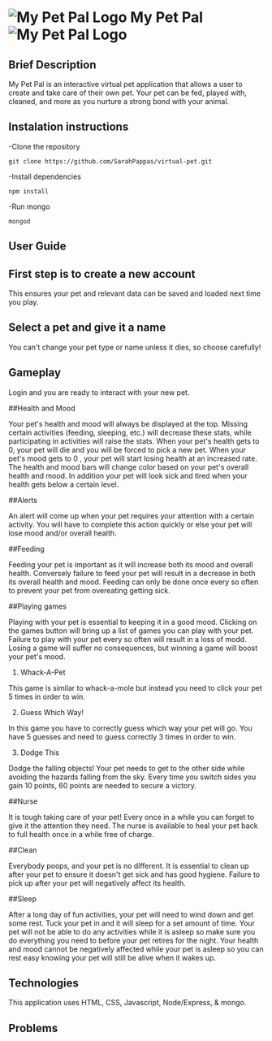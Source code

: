 # ![My Pet Pal Logo](https://github.com/SarahPappas/virtual-pet/raw/master/public/img/pickpet1.png) My Pet Pal ![My Pet Pal Logo](https://github.com/SarahPappas/virtual-pet/raw/master/public/img/pickpet4.png)

## Brief Description

My Pet Pal is an interactive virtual pet application that allows a user to create and take care of their own pet. Your pet can be fed, played with, cleaned, and more as you nurture a strong bond with your animal. 

## Instalation instructions

-Clone the repository

  `git clone https://github.com/SarahPappas/virtual-pet.git`

-Install dependencies

  `npm install`

-Run mongo

  `mongod`

## User Guide 

## First step is to create a new account 
  This ensures your pet and relevant data can be saved and loaded next time you play.
## Select a pet and give it a name
  You can't change your pet type or name unless it dies, so choose carefully!
## Gameplay
  Login and you are ready to interact with your new pet.

##Health and Mood

Your pet's health and mood will always be displayed at the top. Missing certain activities (feeding, sleeping, etc.) will decrease these stats, while participating in activities will raise the stats. When your pet's health gets to 0, your pet will die and you will be forced to pick a new pet. When your pet's mood gets to 0 , your pet will start losing health at an increased rate. The health and mood bars will change color based on your pet's overall health and mood. In addition your pet will look sick and tired when your health gets below a certain level.

##Alerts

An alert will come up when your pet requires your attention with a certain activity. You will have to complete this action quickly or else your pet will lose mood and/or overall health.  

##Feeding

Feeding your pet is important as it will increase both its mood and overall health. Conversely failure to feed your pet will result in a decrease in both its overall health and mood. Feeding can only be done once every so often to prevent your pet from overeating getting sick. 

##Playing games

 Playing with your pet is essential to keeping it in a good mood. Clicking on the games button will bring up a list of games you can play with your pet. Failure to play with your pet every so often will result in a loss of modd. Losing a game will suffer no consequences, but winning a game will boost your pet's mood.
    
1. Whack-A-Pet

This game is similar to whack-a-mole but instead you need to click your pet 5 times in order to win.
    
2. Guess Which Way!

In this game you have to correctly guess which way your pet will go. You have 5 guesses and need to guess correctly 3 times in order to win.
    
3. Dodge This

Dodge the falling objects! Your pet needs to get to the other side while avoiding the hazards falling from the sky. Every time you switch sides you gain 10 points, 60 points are needed to secure a victory.
  
##Nurse

It is tough taking care of your pet! Every once in a while you can forget to give it the attention they need. The nurse is available to heal your pet back to full health once in a while free of charge.
  
##Clean

Everybody poops, and your pet is no different. It is essential to clean up after your pet to ensure it doesn't get sick and has good hygiene. Failure to pick up after your pet will negatively affect its health. 
  
##Sleep

After a long day of fun activities, your pet will need to wind down and get some rest. Tuck your pet in and it will sleep for a set amount of time. Your pet will not be able to do any activities while it is asleep so make sure you do everything you need to before your pet retires for the night. Your health and mood cannot be negatively affected while your pet is asleep so you can rest easy knowing your pet will still be alive when it wakes up. 

## Technologies

This application uses HTML, CSS, Javascript, Node/Express, & mongo. 

## Problems